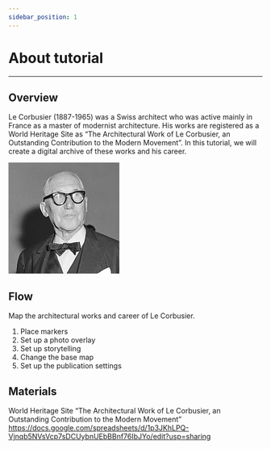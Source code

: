 ```yaml
---
sidebar_position: 1
---
```


# About tutorial
------

## Overview
Le Corbusier (1887-1965) was a Swiss architect who was active mainly in France as a master of modernist architecture. His works are registered as a World Heritage Site as “The Architectural Work of Le Corbusier, an Outstanding Contribution to the Modern Movement”. In this tutorial, we will create a digital archive of these works and his career.

![le-corbusier](./img/le-corbusier.jpeg)

## Flow
Map the architectural works and career of Le Corbusier.
1. Place markers
2. Set up a photo overlay
3. Set up storytelling
4. Change the base map
5. Set up the publication settings

## Materials
World Heritage Site “The Architectural Work of Le Corbusier, an Outstanding Contribution to the Modern Movement”
https://docs.google.com/spreadsheets/d/1p3JKhLPQ-Vjnqb5NVsVcp7sDCUybnUEbBBnf76IbJYo/edit?usp=sharing